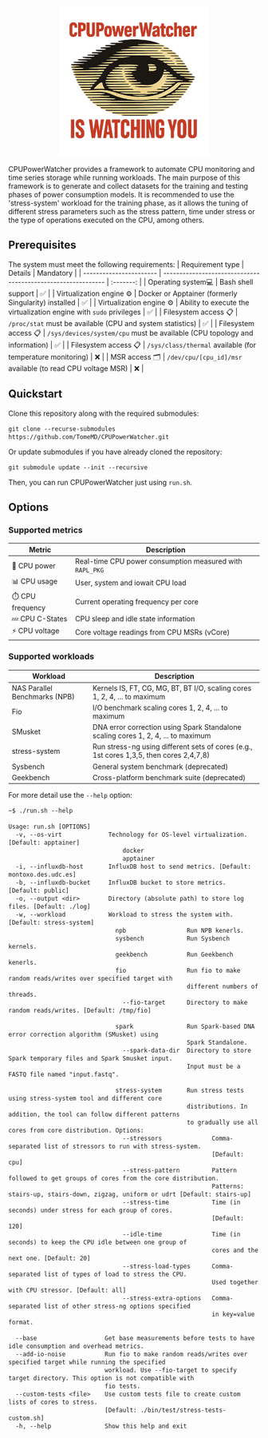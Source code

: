 <p align="center"><img src="./docs/logo.png" style="height: 300px; width: 300px"/></p>

CPUPowerWatcher provides a framework to automate CPU monitoring and time series storage while running workloads. The main purpose of this framework is to generate and collect datasets for the training and testing phases of power consumption models. It is recommended to use the 'stress-system' workload for the training phase, as it allows the tuning of different stress parameters such as the stress pattern, time under stress or the type of operations executed on the CPU, among others.

## Prerequisites
The system must meet the following requirements:
| Requirement type        | Details                                                      | Mandatory |
| ----------------------- | ------------------------------------------------------------ | :-------: |
| Operating system💻       | Bash shell support                                           |     ✅     |
| Virtualization engine ⚙️ | Docker or Apptainer (formerly Singularity) installed         |     ✅     |
| Virtualization engine ⚙️ | Ability to execute the virtualization engine with `sudo` privileges |     ✅     |
| Filesystem access 📋     | `/proc/stat` must be available (CPU and system statistics)   |     ✅     |
| Filesystem access 📋     | `/sys/devices/system/cpu` must be available (CPU topology and information) |     ✅     |
| Filesystem access 📋     | `/sys/class/thermal` available (for temperature monitoring)  |     ❌     |
| MSR access 🗂️            | `/dev/cpu/[cpu_id]/msr` available (to read CPU voltage MSR)  |     ❌     |


## Quickstart

Clone this repository along with the required submodules:
```shell
git clone --recurse-submodules https://github.com/TomeMD/CPUPowerWatcher.git
```

Or update submodules if you have already cloned the repository:
```shell
git submodule update --init --recursive
```

Then, you can run CPUPowerWatcher just using `run.sh`.


## Options

### Supported metrics

| Metric          | Description                                              |
| --------------- | -------------------------------------------------------- |
| 🔋 CPU power     | Real-time CPU power consumption measured with `RAPL_PKG` |
| 📊 CPU usage     | User, system and iowait CPU load                         |
| ⏱️ CPU frequency | Current operating frequency per core                     |
| 💤 CPU C-States  | CPU sleep and idle state information                     |
| ⚡️ CPU voltage   | Core voltage readings from CPU MSRs (vCore)              |

### Supported workloads

| Workload                      | Description                                                  |
| ----------------------------- | ------------------------------------------------------------ |
| NAS Parallel Benchmarks (NPB) | Kernels IS, FT, CG, MG, BT, BT I/O, scaling cores 1, 2, 4, ... to maximum |
| Fio                           | I/O benchmark scaling cores 1, 2, 4, ... to maximum          |
| SMusket                       | DNA error correction using Spark Standalone scaling cores 1, 2, 4, ... to maximum |
| stress-system                 | Run stress-ng using different sets of cores (e.g., 1st cores 1,3,5, then cores 2,4,7,8) |
| Sysbench                      | General system benchmark (deprecated)                        |
| Geekbench                     | Cross-platform benchmark suite (deprecated)                  |


For more detail use the `--help` option:
```shell
~$ ./run.sh --help

Usage: run.sh [OPTIONS]
  -v, --os-virt             Technology for OS-level virtualization. [Default: apptainer]
                                docker
                                apptainer
  -i, --influxdb-host       InfluxDB host to send metrics. [Default: montoxo.des.udc.es]
  -b, --influxdb-bucket     InfluxDB bucket to store metrics. [Default: public]
  -o, --output <dir>        Directory (absolute path) to store log files. [Default: ./log]
  -w, --workload            Workload to stress the system with. [Default: stress-system]
                              npb                 Run NPB kenerls.
                              sysbench            Run Sysbench kernels.
                              geekbench           Run Geekbench kenerls.
                              fio                 Run fio to make random reads/writes over specified target with
                                                  different numbers of threads.
                                --fio-target      Directory to make random reads/writes. [Default: /tmp/fio]

                              spark               Run Spark-based DNA error correction algorithm (SMusket) using
                                                  Spark Standalone.
                                --spark-data-dir  Directory to store Spark temporary files and Spark Smusket input.
                                                  Input must be a FASTQ file named "input.fastq".

                              stress-system       Run stress tests using stress-system tool and different core
                                                  distributions. In addition, the tool can follow different patterns
                                                  to gradually use all cores from core distribution. Options:
                                --stressors              Comma-separated list of stressors to run with stress-system.
                                                         [Default: cpu]
                                --stress-pattern         Pattern followed to get groups of cores from the core distribution.
                                                         Patterns: stairs-up, stairs-down, zigzag, uniform or udrt [Default: stairs-up]
                                --stress-time            Time (in seconds) under stress for each group of cores.
                                                         [Default: 120]
                                --idle-time              Time (in seconds) to keep the CPU idle between one group of
                                                         cores and the next one. [Default: 20]
                                --stress-load-types      Comma-separated list of types of load to stress the CPU.
                                                         Used together with CPU stressor. [Default: all]
                                --stress-extra-options   Comma-separated list of other stress-ng options specified
                                                         in key=value format.

  --base                   Get base measurements before tests to have idle consumption and overhead metrics.
  --add-io-noise           Run fio to make random reads/writes over specified target while running the specified
                           workload. Use --fio-target to specify target directory. This option is not compatible with
                           fio tests.
  --custom-tests <file>    Use custom tests file to create custom lists of cores to stress.
                           [Default: ./bin/test/stress-tests-custom.sh]
  -h, --help               Show this help and exit
```





